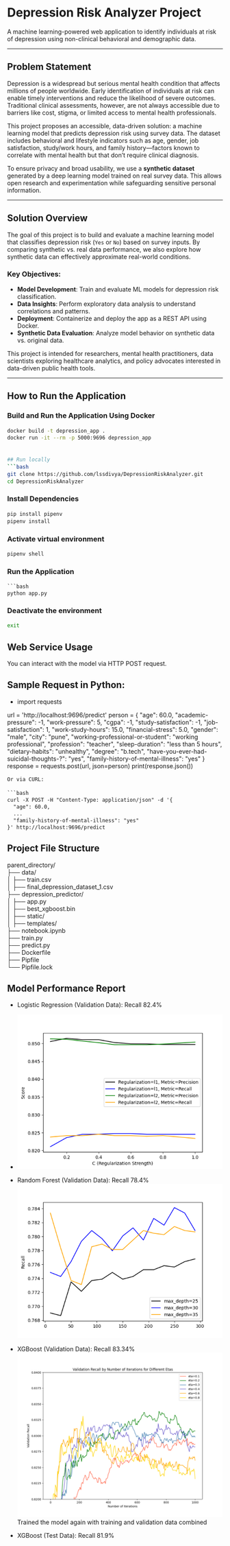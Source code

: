 # Depression Risk Analyzer Project

A machine learning-powered web application to identify individuals at risk of depression using non-clinical behavioral and demographic data.

---

## Problem Statement

Depression is a widespread but serious mental health condition that affects millions of people worldwide. Early identification of individuals at risk can enable timely interventions and reduce the likelihood of severe outcomes. Traditional clinical assessments, however, are not always accessible due to barriers like cost, stigma, or limited access to mental health professionals.

This project proposes an accessible, data-driven solution: a machine learning model that predicts depression risk using survey data. The dataset includes behavioral and lifestyle indicators such as age, gender, job satisfaction, study/work hours, and family history—factors known to correlate with mental health but that don’t require clinical diagnosis.

To ensure privacy and broad usability, we use a **synthetic dataset** generated by a deep learning model trained on real survey data. This allows open research and experimentation while safeguarding sensitive personal information.

---

## Solution Overview

The goal of this project is to build and evaluate a machine learning model that classifies depression risk (`Yes` or `No`) based on survey inputs. By comparing synthetic vs. real data performance, we also explore how synthetic data can effectively approximate real-world conditions.

### Key Objectives:
- **Model Development**: Train and evaluate ML models for depression risk classification.
- **Data Insights**: Perform exploratory data analysis to understand correlations and patterns.
- **Deployment**: Containerize and deploy the app as a REST API using Docker.
- **Synthetic Data Evaluation**: Analyze model behavior on synthetic data vs. original data.

This project is intended for researchers, mental health practitioners, data scientists exploring healthcare analytics, and policy advocates interested in data-driven public health tools.

---

## How to Run the Application

### Build and Run the Application Using Docker

```bash
docker build -t depression_app .
docker run -it --rm -p 5000:9696 depression_app


## Run locally
```bash
git clone https://github.com/lssdivya/DepressionRiskAnalyzer.git
cd DepressionRiskAnalyzer

```
### Install Dependencies

```bash
pip install pipenv
pipenv install
```
### Activate virtual environment
```bash
pipenv shell
```

### Run the Application
```
```bash
python app.py

```

### Deactivate the environment
```bash
exit
```
## Web Service Usage
You can interact with the model via HTTP POST request.

## Sample Request in Python:

- import requests

url = 'http://localhost:9696/predict'
person = {
  "age": 60.0,
  "academic-pressure": -1,
  "work-pressure": 5,
  "cgpa": -1,
  "study-satisfaction": -1,
  "job-satisfaction": 1,
  "work-study-hours": 15.0,
  "financial-stress": 5.0,
  "gender": "male",
  "city": "pune",
  "working-professional-or-student": "working professional",
  "profession": "teacher",
  "sleep-duration": "less than 5 hours",
  "dietary-habits": "unhealthy",
  "degree": "b.tech",
  "have-you-ever-had-suicidal-thoughts-?": "yes",
  "family-history-of-mental-illness": "yes"
}
response = requests.post(url, json=person)
print(response.json())


```
Or via CURL:

```bash
curl -X POST -H "Content-Type: application/json" -d '{
  "age": 60.0,
  ...
  "family-history-of-mental-illness": "yes"
}' http://localhost:9696/predict

```


## Project File Structure

parent_directory/  
├── data/  
│   ├── train.csv  
│   ├── final_depression_dataset_1.csv  
├── depression_predictor/  
│   ├── app.py  
│   ├── best_xgboost.bin  
│   ├── static/  
│   ├── templates/  
├── notebook.ipynb  
├── train.py  
├── predict.py  
├── Dockerfile  
├── Pipfile  
└── Pipfile.lock  

## Model Performance Report

* Logistic Regression  (Validation Data): Recall 82.4%
* ![Alt text](/plots/cond_recall.png)


* Random Forest  (Validation Data): Recall 78.4%
![Alt text](/plots/randomforest.png)
* XGBoost (Validation Data): Recall 83.34%
![Alt text](/plots/xgb_eta.png)
  Trained the model again with training and validation data combined

* XGBoost (Test Data): Recall 81.9%


